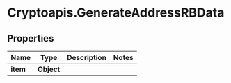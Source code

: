 # Cryptoapis.GenerateAddressRBData

## Properties

Name | Type | Description | Notes
------------ | ------------- | ------------- | -------------
**item** | **Object** |  | 


